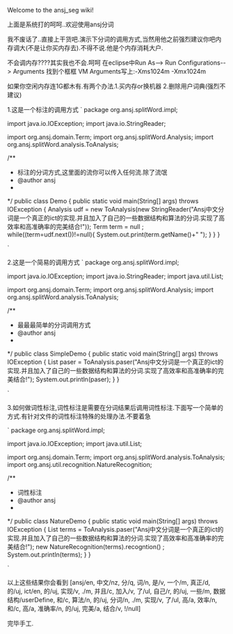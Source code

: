 Welcome to the ansj_seg wiki!

上面是系统打的呵呵..欢迎使用ansj分词


我不废话了..直接上干货吧.演示下分词的调用方式,当然用他之前强烈建议你吧内存调大(不是让你买内存去).不得不说.他是个内存消耗大户.

不会调内存????其实我也不会.呵呵
在eclipse中Run As--> Run Configurations--> Arguments 找到个框框 VM Arguments写上:-Xms1024m -Xmx1024m

如果你空闲内存连1G都木有.有两个办法.1.买内存or换机器 2.删除用户词典(强烈不建议)


1.这是一个标注的调用方式
`
package org.ansj.splitWord.impl;

import java.io.IOException;
import java.io.StringReader;

import org.ansj.domain.Term;
import org.ansj.splitWord.Analysis;
import org.ansj.splitWord.analysis.ToAnalysis;

/**
 * 标注的分词方式,这里面的流你可以传入任何流.除了流氓
 * @author ansj
 *
 */
public class Demo {
	public static void main(String[] args) throws IOException {
		Analysis udf = new ToAnalysis(new StringReader("Ansj中文分词是一个真正的ict的实现.并且加入了自己的一些数据结构和算法的分词.实现了高效率和高准确率的完美结合!"));
		Term term = null ;
		while((term=udf.next())!=null){
			System.out.print(term.getName()+" ");
		}
	}
}

`

2.这是一个简易的调用方式
`
package org.ansj.splitWord.impl;

import java.io.IOException;
import java.io.StringReader;
import java.util.List;

import org.ansj.domain.Term;
import org.ansj.splitWord.Analysis;
import org.ansj.splitWord.analysis.ToAnalysis;

/**
 * 最最最简单的分词调用方式
 * @author ansj
 *
 */
public class SimpleDemo {
	public static void main(String[] args) throws IOException {
		List<Term> paser = ToAnalysis.paser("Ansj中文分词是一个真正的ict的实现.并且加入了自己的一些数据结构和算法的分词.实现了高效率和高准确率的完美结合!");
		System.out.println(paser);
	}
}

`


3.如何做词性标注,词性标注是需要在分词结果后调用词性标注.下面写一个简单的方式.有针对文件的词性标注特殊的处理办法.不要着急

`
package org.ansj.splitWord.impl;

import java.io.IOException;
import java.util.List;

import org.ansj.domain.Term;
import org.ansj.splitWord.analysis.ToAnalysis;
import org.ansj.util.recognition.NatureRecognition;

/**
 * 词性标注
 * @author ansj
 *
 */
public class NatureDemo {
	public static void main(String[] args) throws IOException {
		List<Term> terms = ToAnalysis.paser("Ansj中文分词是一个真正的ict的实现.并且加入了自己的一些数据结构和算法的分词.实现了高效率和高准确率的完美结合!");
		new NatureRecognition(terms).recogntion() ;
		System.out.println(terms);
	}
}

`


以上这些结果你会看到
[ansj/en, 中文/nz, 分/q, 词/n, 是/v, 一个/m, 真正/d, 的/uj, ict/en, 的/uj, 实现/v, ./m, 并且/c, 加入/v, 了/ul, 自己/r, 的/uj, 一些/m, 数据结构/userDefine, 和/c, 算法/n, 的/uj, 分词/n, ./m, 实现/v, 了/ul, 高/a, 效率/n, 和/c, 高/a, 准确率/n, 的/uj, 完美/a, 结合/v, !/null]

完毕手工.